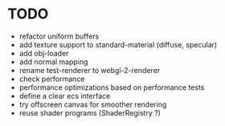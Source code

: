 # TODO

- refactor uniform buffers
- add texture support to standard-material (diffuse, specular)
- add obj-loader
- add normal mapping
- rename test-renderer to webgl-2-renderer
- check performance
- performance optimizations based on performance tests
- define a clear ecs interface
- try offscreen canvas for smoother rendering
- reuse shader programs (ShaderRegistry ?)